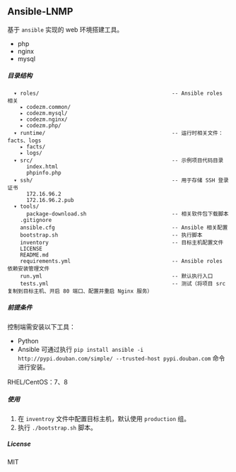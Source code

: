 Ansible-LNMP
------------
基于 `ansible` 实现的 web 环境搭建工具。
- php
- nginx
- mysql

##### 目录结构
```
  ▾ roles/                                          -- Ansible roles 相关
    ▸ codezm.common/
    ▸ codezm.mysql/
    ▸ codezm.nginx/
    ▸ codezm.php/
  ▾ runtime/                                        -- 运行时相关文件：facts、logs
    ▸ facts/
    ▸ logs/
  ▾ src/                                            -- 示例项目代码目录
      index.html
      phpinfo.php
  ▾ ssh/                                            -- 用于存储 SSH 登录证书
      172.16.96.2
      172.16.96.2.pub
  ▾ tools/
      package-download.sh                           -- 相关软件包下载脚本
    .gitignore
    ansible.cfg                                     -- Ansible 相关配置
    bootstrap.sh                                    -- 执行脚本
    inventory                                       -- 目标主机配置文件
    LICENSE
    README.md
    requirements.yml                                -- Ansible roles 依赖安装管理文件
    run.yml                                         -- 默认执行入口
    tests.yml                                       -- 测试（将项目 src 复制到目标主机、开启 80 端口、配置并重启 Nginx 服务）
```
##### 前提条件
控制端需安装以下工具：
- Python
- Ansible 可通过执行 `pip install ansible -i http://pypi.douban.com/simple/ --trusted-host pypi.douban.com` 命令进行安装。

RHEL/CentOS：7、8
##### 使用 
1. 在 `inventroy` 文件中配置目标主机，默认使用 `production` 组。
2. 执行 `./bootstrap.sh` 脚本。

##### License
MIT
